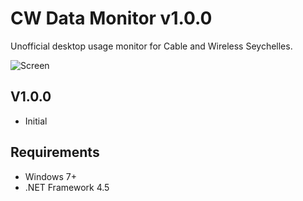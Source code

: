 # CW Data Monitor v1.0.0
Unofficial desktop usage monitor for Cable and Wireless Seychelles.

![Screen](https://i.imgur.com/P4ZEKMc.jpg)

## V1.0.0
- Initial

## Requirements
- Windows 7+
- .NET Framework 4.5
